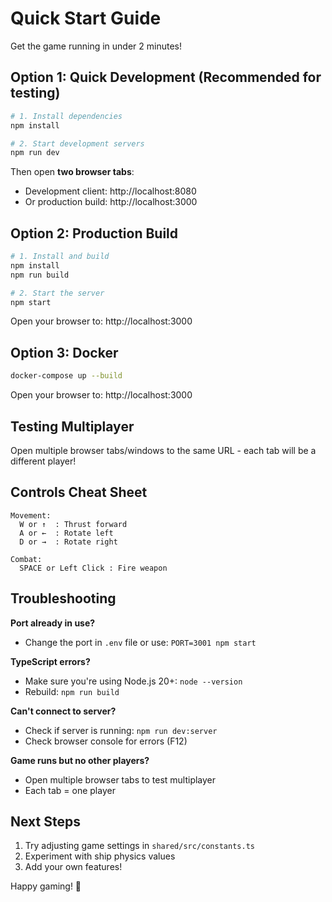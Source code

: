 # Quick Start Guide

Get the game running in under 2 minutes!

## Option 1: Quick Development (Recommended for testing)

```bash
# 1. Install dependencies
npm install

# 2. Start development servers
npm run dev
```

Then open **two browser tabs**:
- Development client: http://localhost:8080
- Or production build: http://localhost:3000

## Option 2: Production Build

```bash
# 1. Install and build
npm install
npm run build

# 2. Start the server
npm start
```

Open your browser to: http://localhost:3000

## Option 3: Docker

```bash
docker-compose up --build
```

Open your browser to: http://localhost:3000

## Testing Multiplayer

Open multiple browser tabs/windows to the same URL - each tab will be a different player!

## Controls Cheat Sheet

```
Movement:
  W or ↑  : Thrust forward
  A or ←  : Rotate left  
  D or →  : Rotate right

Combat:
  SPACE or Left Click : Fire weapon
```

## Troubleshooting

**Port already in use?**
- Change the port in `.env` file or use: `PORT=3001 npm start`

**TypeScript errors?**
- Make sure you're using Node.js 20+: `node --version`
- Rebuild: `npm run build`

**Can't connect to server?**
- Check if server is running: `npm run dev:server`
- Check browser console for errors (F12)

**Game runs but no other players?**
- Open multiple browser tabs to test multiplayer
- Each tab = one player

## Next Steps

1. Try adjusting game settings in `shared/src/constants.ts`
2. Experiment with ship physics values
3. Add your own features!

Happy gaming! 🚀
